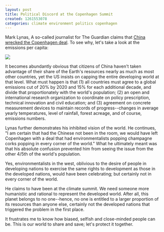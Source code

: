```yaml
---
layout: post
title: Political Discord at the Copenhagen Summit
created: 1261553078
categories: climate environment politics copenhagen
---
```

Mark Lynas, A so-called journalist for The Guardian claims that <a href="http://www.guardian.co.uk/environment/2009/dec/22/copenhagen-climate-change-mark-lynas">China wrecked the Copenhagen deal</a>. To see why, let's take a look at the emissions per capita:

<img src="http://upload.wikimedia.org/wikipedia/commons/4/4b/CO2_per_capita_per_country.png" />

It becomes abundantly obvious that citizens of China haven't taken advantage of their share of the Earth's resources nearly as much as most other countries, yet the US insists on capping the entire developing world at that level. What must happen is that (1) all countries must agree to a global emissions cut of 20% by 2020 and 15% for each additional decade, and divide that proportionately with the world's population; (2) an open and international research organization to coordinate on policy prescription, technical innovation and civil education; and (3) agreement on concrete measurement devices to maintain records of progress--changes in average yearly temperatures, level of rainfall, forest acreage, and of course, emissions numbers.

Lynas further demonstrates his inhibited vision of the world. He continues, "I am certain that had the Chinese not been in the room, we would have left Copenhagen with a deal that had environmentalists popping champagne corks popping in every corner of the world." What he ultimately meant was that his absolute confusion prevented him from seeing the issue from the other 4/5th of the world's population.

Yes, environmentalists in the west, oblivious to the desire of people in developing nations to exercise the same rights to development as those in the developed nations, would have been celebrating; but certainly not in every corner of the world.

He claims to have been at the climate summit. We need someone more humanistic and rational to represent the developed world. After all, this planet belongs to no one--hence, no one is entitled to a larger proportion of its resources than anyone else, certainly not the developed nations that triggered the problem in the first place.

It frustrates me to know how biased, selfish and close-minded people can be. This is our world to share and save; let's protect it together.
